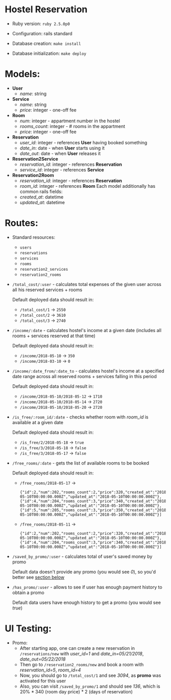 # Hostel Reservation

* Ruby version: `ruby 2.5.0p0`

* Configuration: rails standard

* Database creation: `make install`

* Database initialization: `make deploy`

# Models:

  - **User**
    - *name*: string
  - **Service**
    - *name*: string
    - *price*: integer - one-off fee
  - **Room**
    - *num*: integer - appartment number in the hostel
    - *rooms_count*: integer - # rooms in the appartment
    - *price*: integer - one-off fee
  - **Reservation**
    - *user_id*: integer - references **User** having booked something
    - *date_in*: date - when **User** starts using it
    - *date_out*: date - when **User** releases it
  - **Reservation2Service**
    - *reservation_id*: integer - references **Reservation**
    - *service_id*: integer - references **Service**
  - **Reservation2Room**
    - *reservation_id*: integer - references **Reservation**
    - *room_id*: integer - references **Room**
  Each model additionally has common rails fields:
    - *created_at*: datetime
    - *updated_at*: datetime

# Routes:
  - Standard resources:
    - `users`
    - `reservations`
    - `services`
    - `rooms`
    - `reservation2_services`
    - `reservation2_rooms`
  - `/total_cost/:user` - calculates total expenses of the given user across all his reserved services + rooms

    Default deployed data should result in:
    - `/total_cost/1` -> `2550`
    - `/total_cost/2` -> `3610`
    - `/total_cost/3` -> `2740`
  - `/income/:date` - calculates hostel's income at a given date (includes all rooms + services reserved at that time)

    Default deployed data should result in:
    - `/income/2018-05-10` -> `350`
    - `/income/2018-03-10` -> `0`
  - `/income/:date_from/:date_to` - calculates hostel's income at a specified date range across all reserved rooms + services falling in this period

    Default deployed data should result in:
    - `/income/2018-05-10/2018-05-12` -> `1710`
    - `/income/2018-05-10/2018-05-14` -> `2720`
    - `/income/2018-05-10/2018-05-20` -> `2720`
  - `/is_free/:room_id/:date` - checks whether room with *room_id* is available at a given date

    Default deployed data should result in:
    - `/is_free/2/2018-05-18` -> `true`
    - `/is_free/3/2018-05-18` -> `false`
    - `/is_free/3/2018-05-17` -> `false`

  - `/free_rooms/:date` - gets the list of available rooms to be booked

    Default deployed data should result in:
    - `/free_rooms/2018-05-17` ->
      ```[{"id":1,"num":201,"rooms_count":2,"price":310,"created_at":"2018-05-10T00:00:00.000Z","updated_at":"2018-05-10T00:00:00.000Z"},
      {"id":2,"num":202,"rooms_count":2,"price":320,"created_at":"2018-05-10T00:00:00.000Z","updated_at":"2018-05-10T00:00:00.000Z"},
      {"id":4,"num":204,"rooms_count":3,"price":340,"created_at":"2018-05-10T00:00:00.000Z","updated_at":"2018-05-10T00:00:00.000Z"},
      {"id":5,"num":205,"rooms_count":3,"price":350,"created_at":"2018-05-10T00:00:00.000Z","updated_at":"2018-05-10T00:00:00.000Z"}]

    - `/free_rooms/2018-05-11` ->
      ```[{"id":1,"num":201,"rooms_count":2,"price":310,"created_at":"2018-05-10T00:00:00.000Z","updated_at":"2018-05-10T00:00:00.000Z"},
      {"id":2,"num":202,"rooms_count":2,"price":320,"created_at":"2018-05-10T00:00:00.000Z","updated_at":"2018-05-10T00:00:00.000Z"},
      {"id":4,"num":204,"rooms_count":3,"price":340,"created_at":"2018-05-10T00:00:00.000Z","updated_at":"2018-05-10T00:00:00.000Z"}]

  - `/saved_by_promo/:user` - calculates total of user's saved money by promo

    Default data doesn't provide any promo (you would see *0*), so you'd better see [section below](#ui-testing)

  - `/has_promo/:user` - allows to see if user has enough payment history to obtain a promo

    Default data users have enough history to get a promo (you would see *true*)

# UI Testing:
  - Promo:
    - After starting app, one can create a new reservation in `/reservations/new` with *user_id=1* and *date_in=05/21/2018*, *date_out=05/22/2018*
    - Then go to `/reservation2_rooms/new` and book a room with *reservation_id=5*, *room_id=4*
    - Now, you should go to `/total_cost/1` and see *3094*, as **promo** was activated for this user
    - Also, you can visit `/saved_by_promo/1` and should see *136*, which is 20% * 340 (room day price) * 2 (days of reservation)
